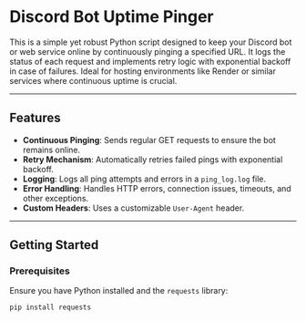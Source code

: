 # Discord Bot Uptime Pinger

This is a simple yet robust Python script designed to keep your Discord bot or web service online by continuously pinging a specified URL. It logs the status of each request and implements retry logic with exponential backoff in case of failures. Ideal for hosting environments like Render or similar services where continuous uptime is crucial.

---

## Features

- **Continuous Pinging**: Sends regular GET requests to ensure the bot remains online.
- **Retry Mechanism**: Automatically retries failed pings with exponential backoff.
- **Logging**: Logs all ping attempts and errors in a `ping_log.log` file.
- **Error Handling**: Handles HTTP errors, connection issues, timeouts, and other exceptions.
- **Custom Headers**: Uses a customizable `User-Agent` header.

---

## Getting Started

### Prerequisites

Ensure you have Python installed and the `requests` library:

```bash
pip install requests
```
